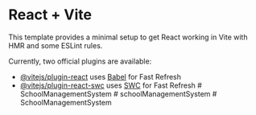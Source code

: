 # React + Vite

This template provides a minimal setup to get React working in Vite with HMR and some ESLint rules.

Currently, two official plugins are available:

- [@vitejs/plugin-react](https://github.com/vitejs/vite-plugin-react/blob/main/packages/plugin-react/README.md) uses [Babel](https://babeljs.io/) for Fast Refresh
- [@vitejs/plugin-react-swc](https://github.com/vitejs/vite-plugin-react-swc) uses [SWC](https://swc.rs/) for Fast Refresh
#   S c h o o l M a n a g e m e n t S y s t e m  
 #   s c h o o l M a n a g e m e n t S y s t e m  
 #   S c h o o l M a n a g e m e n t S y s t e m  
 